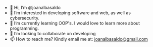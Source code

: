 - 👋 Hi, I’m @joanalbasaldo
- 👀 I’m interested in developing software and web, as well as cybersecurity.
- 🌱 I’m currently learning OOP's. I would love to learn more about programming.
- 💞️ I’m looking to collaborate on developing 
- 📫 How to reach me? Kindly email me at: joanalbasaldo@gmail.com

<!---
joanalbasaldo/joanalbasaldo is a ✨ special ✨ repository because its `README.md` (this file) appears on your GitHub profile.
You can click the Preview link to take a look at your changes.
--->
